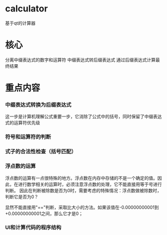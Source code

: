 # calculator
基于qt的计算器

# 核心
分离中缀表达式的数字和运算符
中缀表达式转后缀表达式
通过后缀表达式计算最终结果

# 重点内容
### 中缀表达式转换为后缀表达式
这一步是计算机理解公式重要一步，它消除了公式中的括号，同时保留了中缀表达式的运算符优先级
### 符号和运算符的判断
### 式子的合法性检查（括号匹配）
### 浮点数的运算
浮点数的运算有一点很特殊的地方。浮点数在内存中存储的不是一个确定的值。因此，在进行数学相关的运算时，必须注意浮点数的处理，它不能直接用等于号进行判断。
因此在判断被除数是否为0时，需要考虑的特殊情况：浮点数做被除数时，判断它是否为0？

显然不能直接用"=="判断，采取比大小的方法。如果该值在-0.00000000001到+0.00000000001之间，那么它才是0；

### UI和计算代码的程序结构
